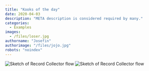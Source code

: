 ```yaml
---
title: "Kooks of the day"
date: 2020-04-03
description: "META description is considered required by many."
categories:
  - Examples
images:
  - /files/loser.jpg
authorname: "Josefin"
authorimage: "/files/jojo.jpg"
robots: "noindex"
---
```


![Sketch of Record Collector flow](/files/loser.JPG)
![Sketch of Record Collector flow](/files/loser3.JPG)
